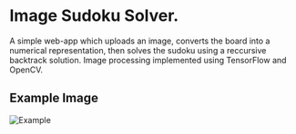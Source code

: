# Image Sudoku Solver.

A simple web-app which uploads an image, converts the board into a numerical representation, then solves the sudoku using a reccursive backtrack solution. Image processing implemented using TensorFlow and OpenCV.

## Example Image
![Example](https://github.com/multilogloss/sudoku/blob/master/example.png)

